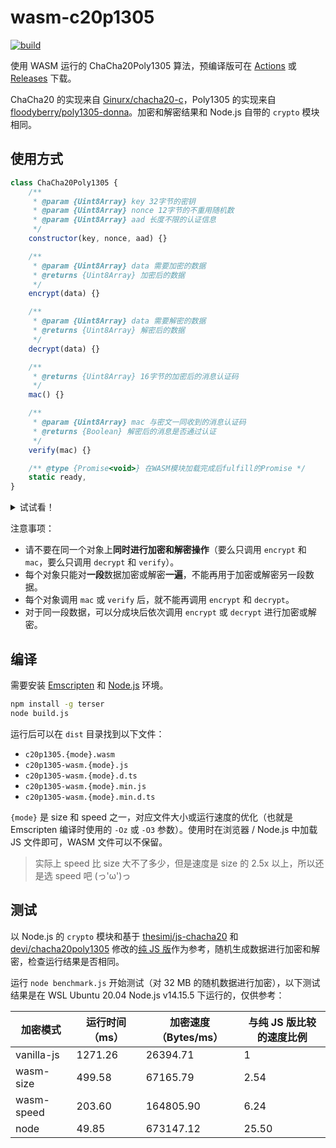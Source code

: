 # wasm-c20p1305

[![build](https://github.com/TransparentLC/wasm-c20p1305/actions/workflows/build.yml/badge.svg)](https://github.com/TransparentLC/wasm-c20p1305/actions/workflows/build.yml)

使用 WASM 运行的 ChaCha20Poly1305 算法，预编译版可在 [Actions](https://github.com/TransparentLC/wasm-c20p1305/actions/workflows/build.yml) 或 [Releases](https://github.com/TransparentLC/wasm-c20p1305/releases) 下载。

ChaCha20 的实现来自 [Ginurx/chacha20-c](https://github.com/Ginurx/chacha20-c)，Poly1305 的实现来自 [floodyberry/poly1305-donna](https://github.com/floodyberry/poly1305-donna)。加密和解密结果和 Node.js 自带的 `crypto` 模块相同。

## 使用方式

```js
class ChaCha20Poly1305 {
    /**
     * @param {Uint8Array} key 32字节的密钥
     * @param {Uint8Array} nonce 12字节的不重用随机数
     * @param {Uint8Array} aad 长度不限的认证信息
     */
    constructor(key, nonce, aad) {}

    /**
     * @param {Uint8Array} data 需要加密的数据
     * @returns {Uint8Array} 加密后的数据
     */
    encrypt(data) {}

    /**
     * @param {Uint8Array} data 需要解密的数据
     * @returns {Uint8Array} 解密后的数据
     */
    decrypt(data) {}

    /**
     * @returns {Uint8Array} 16字节的加密后的消息认证码
     */
    mac() {}

    /**
     * @param {Uint8Array} mac 与密文一同收到的消息认证码
     * @returns {Boolean} 解密后的消息是否通过认证
     */
    verify(mac) {}

    /** @type {Promise<void>} 在WASM模块加载完成后fulfill的Promise */
    static ready,
}
```
<details>

<summary>试试看！</summary>

```js
if (typeof btoa === 'undefined') {
    global.btoa = str => Buffer.from(str, 'binary').toString('base64');
}

if (typeof atob === 'undefined') {
    global.atob = b64Encoded => Buffer.from(b64Encoded, 'base64').toString('binary');
}

// 在浏览器中加载时，名称为ChaCha20Poly1305
const ChaCha20Poly1305 = require('./dist/c20p1305-wasm.speed.min.js');

(async () => {

// 等待WASM模块异步加载完成
// 也可以使用ChaCha20Poly1305.ready.then(() => {...})
await ChaCha20Poly1305.ready;

// 以下的测试向量来自 https://datatracker.ietf.org/doc/html/rfc7539#section-2.8.2

// key长度固定为32
const key = new Uint8Array([
    0x80, 0x81, 0x82, 0x83, 0x84, 0x85, 0x86, 0x87,
    0x88, 0x89, 0x8a, 0x8b, 0x8c, 0x8d, 0x8e, 0x8f,
    0x90, 0x91, 0x92, 0x93, 0x94, 0x95, 0x96, 0x97,
    0x98, 0x99, 0x9a, 0x9b, 0x9c, 0x9d, 0x9e, 0x9f,
]);
// nonce长度固定为12
const nonce = new Uint8Array([
    0x07, 0x00, 0x00, 0x00, 0x40, 0x41, 0x42, 0x43,
    0x44, 0x45, 0x46, 0x47,
]);
// aad长度不限
const aad = new Uint8Array([
    0x50, 0x51, 0x52, 0x53, 0xc0, 0xc1, 0xc2, 0xc3,
    0xc4, 0xc5, 0xc6, 0xc7,
]);
// 需要加密的明文
const plaintext = new Uint8Array([
    0x4c, 0x61, 0x64, 0x69, 0x65, 0x73, 0x20, 0x61,
    0x6e, 0x64, 0x20, 0x47, 0x65, 0x6e, 0x74, 0x6c,
    0x65, 0x6d, 0x65, 0x6e, 0x20, 0x6f, 0x66, 0x20,
    0x74, 0x68, 0x65, 0x20, 0x63, 0x6c, 0x61, 0x73,
    0x73, 0x20, 0x6f, 0x66, 0x20, 0x27, 0x39, 0x39,
    0x3a, 0x20, 0x49, 0x66, 0x20, 0x49, 0x20, 0x63,
    0x6f, 0x75, 0x6c, 0x64, 0x20, 0x6f, 0x66, 0x66,
    0x65, 0x72, 0x20, 0x79, 0x6f, 0x75, 0x20, 0x6f,
    0x6e, 0x6c, 0x79, 0x20, 0x6f, 0x6e, 0x65, 0x20,
    0x74, 0x69, 0x70, 0x20, 0x66, 0x6f, 0x72, 0x20,
    0x74, 0x68, 0x65, 0x20, 0x66, 0x75, 0x74, 0x75,
    0x72, 0x65, 0x2c, 0x20, 0x73, 0x75, 0x6e, 0x73,
    0x63, 0x72, 0x65, 0x65, 0x6e, 0x20, 0x77, 0x6f,
    0x75, 0x6c, 0x64, 0x20, 0x62, 0x65, 0x20, 0x69,
    0x74, 0x2e,
]);

// 创建加密对象，在加密后获取消息认证码
const encryptor = new ChaCha20Poly1305(key, nonce, aad);
const encrypted = encryptor.encrypt(plaintext);
const mac = encryptor.mac();
// Uint8Array(114) [211, 26, 141, 52, ...]
console.log(encrypted);
// Uint8Array(16) [26, 225, 11, 89, ...]
console.log(mac);

// 创建解密对象，在解密后检查消息认证码
const decryptor = new ChaCha20Poly1305(key, nonce, aad);
const decrypted = decryptor.decrypt(encrypted);
// true
console.log(decryptor.verify(mac));
// true
console.log(plaintext.every((e, i) => e === decrypted[i]));

})()
```

</details>

注意事项：

* 请不要在同一个对象上**同时进行加密和解密操作**（要么只调用 `encrypt` 和 `mac`，要么只调用 `decrypt` 和 `verify`）。
* 每个对象只能对**一段**数据加密或解密**一遍**，不能再用于加密或解密另一段数据。
* 每个对象调用 `mac` 或 `verify` 后，就不能再调用 `encrypt` 和 `decrypt`。
* 对于同一段数据，可以分成块后依次调用 `encrypt` 或 `decrypt` 进行加密或解密。

## 编译

需要安装 [Emscripten](https://emscripten.org) 和 [Node.js](https://nodejs.org) 环境。

```bash
npm install -g terser
node build.js
```

运行后可以在 `dist` 目录找到以下文件：

* `c20p1305.{mode}.wasm`
* `c20p1305-wasm.{mode}.js`
* `c20p1305-wasm.{mode}.d.ts`
* `c20p1305-wasm.{mode}.min.js`
* `c20p1305-wasm.{mode}.min.d.ts`

`{mode}` 是 size 和 speed 之一，对应文件大小或运行速度的优化（也就是 Emscripten 编译时使用的 `-Oz` 或 `-O3` 参数）。使用时在浏览器 / Node.js 中加载 JS 文件即可，WASM 文件可以不保留。

> 实际上 speed 比 size 大不了多少，但是速度是 size 的 2.5x 以上，所以还是选 speed 吧 (っ'ω')っ

## 测试

以 Node.js 的 `crypto` 模块和基于 [thesimj/js-chacha20](https://github.com/thesimj/js-chacha20) 和 [devi/chacha20poly1305](https://github.com/devi/chacha20poly1305) 修改的[纯 JS 版](https://gist.github.com/TransparentLC/a528c9122f1e356ba202892461cdce90)作为参考，随机生成数据进行加密和解密，检查运行结果是否相同。

运行 `node benchmark.js` 开始测试（对 32 MB 的随机数据进行加密），以下测试结果是在 WSL Ubuntu 20.04 Node.js v14.15.5 下运行的，仅供参考：

| 加密模式 | 运行时间（ms） | 加密速度（Bytes/ms） | 与纯 JS 版比较的速度比例 |
| - | - | - | - |
| vanilla-js | 1271.26 | 26394.71 | 1 |
| wasm-size | 499.58 | 67165.79 | 2.54 |
| wasm-speed | 203.60 | 164805.90 | 6.24 |
| node | 49.85 | 673147.12 | 25.50 |
